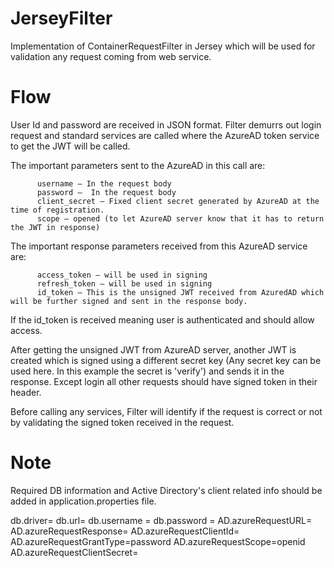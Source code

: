 # JerseyFilter
Implementation of ContainerRequestFilter in Jersey which will be used for validation any request coming from web service.

# Flow
User Id and password are received in JSON format. Filter demurrs out login request and standard services are called where the AzureAD token service to get the JWT will be called. 

The important parameters sent to the AzureAD in this call are:

          username – In the request body
          password –  In the request body
          client_secret – Fixed client secret generated by AzureAD at the time of registration.
          scope – opened (to let AzureAD server know that it has to return the JWT in response)


The important response parameters received from this AzureAD service are:

          access_token – will be used in signing
          refresh_token – will be used in signing
          id_token – This is the unsigned JWT received from AzuredAD which will be further signed and sent in the response body.
 If the id_token is received meaning user is authenticated and should allow access.
 
After getting the unsigned JWT from AzureAD server, another JWT is created which is signed using a different secret key (Any secret key can be used here. In this example the secret is 'verify') and sends it in the response. 
Except login all other requests should have signed token in their header. 

Before calling any services, Filter will identify if the request is correct or not by validating the signed token received in the request. 

 
# Note
Required DB information and Active Directory's client related info should be added in application.properties file. 

db.driver=
db.url=
db.username = 
db.password =
AD.azureRequestURL=
AD.azureRequestResponse=
AD.azureRequestClientId=
AD.azureRequestGrantType=password
AD.azureRequestScope=openid
AD.azureRequestClientSecret=


